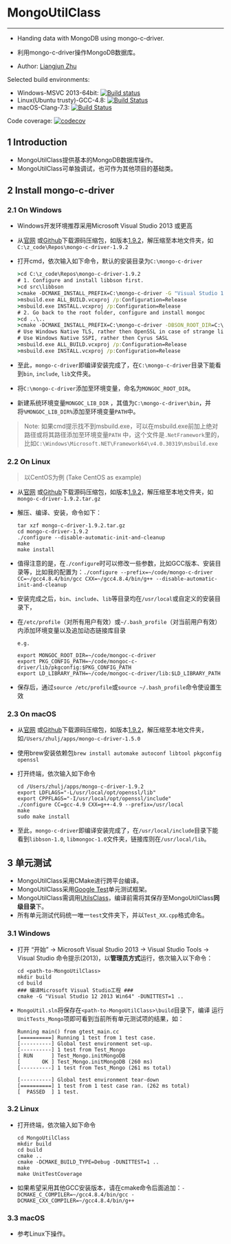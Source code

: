 # MongoUtilClass
----------------

+ Handing data with MongoDB using mongo-c-driver.

+ 利用mongo-c-driver操作MongoDB数据库。

+ Author: [Liangjun Zhu](http://zhulj.net)

Selected build environments:

+ Windows-MSVC 2013-64bit: [![Build status](https://ci.appveyor.com/api/projects/status/b3eu2hfca1mte3ta?svg=true)](https://ci.appveyor.com/project/lreis-2415/mongoutilclass)
+ Linux(Ubuntu trusty)-GCC-4.8: [![Build Status](http://badges.herokuapp.com/travis/lreis2415/MongoUtilClass?branch=master&env=BUILD_NAME=linux_gcc48&label=linux_gcc48)](https://travis-ci.org/lreis2415/MongoUtilClass)
+ macOS-Clang-7.3: [![Build Status](http://badges.herokuapp.com/travis/lreis2415/MongoUtilClass?branch=master&env=BUILD_NAME=osx_xcode&label=osx_clang)](https://travis-ci.org/lreis2415/MongoUtilClass)

Code coverage: [![codecov](https://codecov.io/gh/lreis2415/MongoUtilClass/branch/master/graph/badge.svg)](https://codecov.io/gh/lreis2415/MongoUtilClass)

## 1 Introduction
+ MongoUtilClass提供基本的MongoDB数据库操作。
+ MongoUtilClass可单独调试，也可作为其他项目的基础类。

## 2 Install mongo-c-driver

### 2.1 On Windows
+ Windows开发环境推荐采用Microsoft Visual Studio 2013 或更高
+ 从[官网](http://mongoc.org/ "mongo-c-driver-download") 或[Github](https://github.com/mongodb/mongo-c-driver/releases)下载源码压缩包，如版本[1.9.2](https://github.com/mongodb/mongo-c-driver/archive/1.9.2.tar.gz "mongo-c-driver-1.9.2")，解压缩至本地文件夹，如`C:\z_code\Repos\mongo-c-driver-1.9.2`
+ 打开cmd，依次输入如下命令，默认的安装目录为`C:\mongo-c-driver`

  ```bat
  >cd C:\z_code\Repos\mongo-c-driver-1.9.2
  # 1. Configure and install libbson first.
  >cd src\libbson
  >cmake -DCMAKE_INSTALL_PREFIX=C:\mongo-c-driver -G "Visual Studio 12 2013 Win64"
  >msbuild.exe ALL_BUILD.vcxproj /p:Configuration=Release
  >msbuild.exe INSTALL.vcxproj /p:Configuration=Release
  # 2. Go back to the root folder, configure and install mongoc
  >cd ..\..
  >cmake -DCMAKE_INSTALL_PREFIX=C:\mongo-c-driver -DBSON_ROOT_DIR=C:\mongo-c-driver -G "Visual Studio 12 2013 Win64" -DCMAKE_PREFIX_PATH=C:\mongo-c-driver\lib\cmake -DENABLE_AUTOMATIC_INIT_AND_CLEANUP:BOOL=OFF -DENABLE_SSL=WINDOWS -DENABLE_SASL=SSPI
  # Use Windows Native TLS, rather then OpenSSL in case of strange link errors
  # Use Windows Native SSPI, rather then Cyrus SASL
  >msbuild.exe ALL_BUILD.vcxproj /p:Configuration=Release
  >msbuild.exe INSTALL.vcxproj /p:Configuration=Release
  ```

+ 至此，`mongo-c-driver`即编译安装完成了，在`C:\mongo-c-driver`目录下能看到`bin`, `include`, `lib`文件夹。
+ 将`C:\mongo-c-driver`添加至环境变量，命名为`MONGOC_ROOT_DIR`。
+ 新建系统环境变量`MONGOC_LIB_DIR` ，其值为`C:\mongo-c-driver\bin`，并将`%MONGOC_LIB_DIR%`添加至环境变量`PATH`中。

> Note: 如果cmd提示找不到msbuild.exe，可以在msbuild.exe前加上绝对路径或将其路径添加至环境变量`PATH` 中，这个文件是`.NetFramework`里的，比如`C:\Windows\Microsoft.NET\Framework64\v4.0.30319\msbuild.exe`

### 2.2 On Linux

> 以CentOS为例 (Take CentOS as example)

+ 从[官网](http://mongoc.org/ "mongo-c-driver-download") 或[Github](https://github.com/mongodb/mongo-c-driver/releases)下载源码压缩包，如版本[1.9.2](https://github.com/mongodb/mongo-c-driver/archive/1.9.2.tar.gz "mongo-c-driver-1.9.2")，解压缩至本地文件夹，如`mongo-c-driver-1.9.2.tar.gz`
+ 解压、编译、安装，命令如下：

  ```shell
  tar xzf mongo-c-driver-1.9.2.tar.gz
  cd mongo-c-driver-1.9.2
  ./configure --disable-automatic-init-and-cleanup
  make
  make install
  ```

+ 值得注意的是，在`./configure`时可以修改一些参数，比如GCC版本、安装目录等，比如我的配置为：`./configure --prefix=~/code/mongo-c-driver CC=~/gcc4.8.4/bin/gcc CXX=~/gcc4.8.4/bin/g++ --disable-automatic-init-and-cleanup`
+ 安装完成之后，`bin`、`include`、`lib`等目录均在`/usr/local`或自定义的安装目录下，
+ 在`/etc/profile`（对所有用户有效）或`~/.bash_profile`（对当前用户有效）内添加环境变量以及追加动态链接库目录

  ```shell
  e.g.

  export MONGOC_ROOT_DIR=~/code/mongoc-c-driver
  export PKG_CONFIG_PATH=~/code/mongoc-c-driver/lib/pkgconfig:$PKG_CONFIG_PATH
  export LD_LIBRARY_PATH=~/code/mongoc-c-driver/lib:$LD_LIBRARY_PATH
  ```

+ 保存后，通过`source /etc/profile`或`source ~/.bash_profile`命令使设置生效


### 2.3 On macOS
+ 从[官网](http://mongoc.org/ "mongo-c-driver-download") 或[Github](https://github.com/mongodb/mongo-c-driver/releases)下载源码压缩包，如版本[1.9.2](https://github.com/mongodb/mongo-c-driver/archive/1.9.2.tar.gz "mongo-c-driver-1.9.2")，解压缩至本地文件夹，如`/Users/zhulj/apps/mongo-c-driver-1.5.0`
+ 使用brew安装依赖包`brew install automake autoconf libtool pkgconfig openssl`
+ 打开终端，依次输入如下命令
  ```shell
  cd /Users/zhulj/apps/mongo-c-driver-1.9.2
  export LDFLAGS="-L/usr/local/opt/openssl/lib"
  export CPPFLAGS="-I/usr/local/opt/openssl/include"
  ./configure CC=gcc-4.9 CXX=g++-4.9 --prefix=/usr/local
  make
  sudo make install
  ```

+ 至此，`mongo-c-driver`即编译安装完成了，在`/usr/local/include`目录下能看到`libbson-1.0`, `libmongoc-1.0`文件夹，链接库则在`/usr/local/lib`。

## 3 单元测试
+ MongoUtilClass采用CMake进行跨平台编译。
+ MongoUtilClass采用[Google Test](https://github.com/google/googletest)单元测试框架。
+ MongoUtilClass需调用[UtilsClass](https://github.com/lreis2415/UtilsClass)，编译前需将其保存至MongoUtilClass**同级目录**下。
+ 所有单元测试代码统一唯一`test`文件夹下，并以`Test_XX.cpp`格式命名。

### 3.1 Windows
+ 打开 “开始” -> Microsoft Visual Studio 2013 -> Visual Studio Tools -> Visual Studio 命令提示(2013)，以**管理员方式**运行，依次输入以下命令：

  ```shell
  cd <path-to-MongoUtilClass>
  mkdir build
  cd build
  ### 编译Microsoft Visual Studio工程 ###
  cmake -G "Visual Studio 12 2013 Win64" -DUNITTEST=1 ..
  ```

+ `MongoUtil.sln`将保存在`<path-to-MongoUtilClass>\build`目录下，编译
  运行`UnitTests_Mongo`项即可看到当前所有单元测试项的结果，如：

    ```shell
    Running main() from gtest_main.cc
    [==========] Running 1 test from 1 test case.
    [----------] Global test environment set-up.
    [----------] 1 test from Test_Mongo
    [ RUN      ] Test_Mongo.initMongoDB
    [       OK ] Test_Mongo.initMongoDB (260 ms)
    [----------] 1 test from Test_Mongo (261 ms total)
    
    [----------] Global test environment tear-down
    [==========] 1 test from 1 test case ran. (262 ms total)
    [  PASSED  ] 1 test.
    ```

### 3.2 Linux
+ 打开终端，依次输入如下命令

  ```shell
  cd MongoUtilClass
  mkdir build
  cd build
  cmake ..
  cmake -DCMAKE_BUILD_TYPE=Debug -DUNITTEST=1 ..
  make
  make UnitTestCoverage
  ```

+ 如果希望采用其他GCC安装版本，请在cmake命令后面追加：`-DCMAKE_C_COMPILER=~/gcc4.8.4/bin/gcc -DCMAKE_CXX_COMPILER=~/gcc4.8.4/bin/g++`

### 3.3 macOS

+ 参考Linux下操作。

